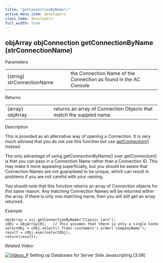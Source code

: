 ```yaml
---
title: "getConnectionByName()"
active_menu_item: developers
class_name: developers
full_width: true
---
```



## objArray objConnection getConnectionByName (strConnectionName)

Parameters

<table>
<tr>
<td width="207">
{string} strConnectionName

</td>
<td width="18">
</td>
<td width="655">
the Connection Name of the Connection as found in the AC Console

</td>
</tr>
</table>

Returns

<table>
<tr>
<td width="182">
{array} objArray

</td>
<td width="16">
</td>
<td width="682">
returns an array of Connection Objects that match the suppled name.

</td>
</tr>
</table>

Description

This is provided as an alternative way of opening a Connection. It is very much advised that you do not use this function but use [getConnection()](getconnection.htm) instead.

The only advantage of using getConnectionByName() over getConnection() is that you can pass in a Connection Name rather than a Connection ID. This may make it more appealing superficially, but you should be aware that Connection Names are not guaranteed to be unique, which can result in problems if you are not careful with your naming.

You should note that this function returns an array of Connection objects for this same reason. Any matching Connection Names will be returned within the array. If there is only one matching name, then you will still get an array returned.

Example

    objArray = ssj.getConnectionByName("Classic Cars");
    cObj = objArray[0];   // This assumes that there is only a single Connection called "Classic Cars".
    selectObj = cObj.select().from('customers').order('companyName');
    result = cObj.exec(selectObj);
    return(result);
   

Related Video:

[![Videos\_P](/img/docs/videos_p.png)](http://www.youtube.com/v/vOOSCRbH6_Y?autoplay=1&hd=1&fs=1&showsearch=0&rel=0&) Setting up Databases for Server Side Javascripting [3:08]

